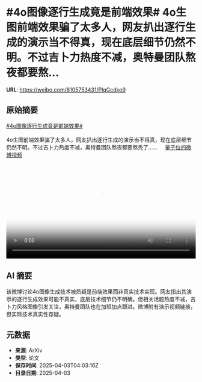 # #4o图像逐行生成竟是前端效果# 4o生图前端效果骗了太多人，网友扒出逐行生成的演示当不得真，现在底层细节仍然不明。不过吉卜力热度不减，奥特曼团队熬夜都要熬...

**URL**: https://weibo.com/6105753431/PlqGcdko9

## 原始摘要

<a href="https://m.weibo.cn/search?containerid=231522type%3D1%26t%3D10%26q%3D%234o%E5%9B%BE%E5%83%8F%E9%80%90%E8%A1%8C%E7%94%9F%E6%88%90%E7%AB%9F%E6%98%AF%E5%89%8D%E7%AB%AF%E6%95%88%E6%9E%9C%23&amp;extparam=%234o%E5%9B%BE%E5%83%8F%E9%80%90%E8%A1%8C%E7%94%9F%E6%88%90%E7%AB%9F%E6%98%AF%E5%89%8D%E7%AB%AF%E6%95%88%E6%9E%9C%23" data-hide=""><span class="surl-text">#4o图像逐行生成竟是前端效果#</span></a> <br><br>4o生图前端效果骗了太多人，网友扒出逐行生成的演示当不得真，现在底层细节仍然不明。不过吉卜力热度不减，奥特曼团队熬夜都要熬秃了…… <a href="https://video.weibo.com/show?fid=1034:5151049565274131" data-hide=""><span class="url-icon"><img style="width: 1rem;height: 1rem" src="https://h5.sinaimg.cn/upload/2015/09/25/3/timeline_card_small_video_default.png" referrerpolicy="no-referrer"></span><span class="surl-text">量子位的微博视频</span></a> <br clear="both"><div style="clear: both"></div><video controls="controls" poster="https://tvax4.sinaimg.cn/orj480/006Fd7o3ly1i02mzs6fekj30u01hcjtf.jpg" style="width: 100%"><source src="https://f.video.weibocdn.com/o0/q9I166Zdlx08na06TipG01041200cI6M0E010.mp4?label=mp4_720p&amp;template=720x1280.24.0&amp;ori=0&amp;ps=1CwnkDw1GXwCQx&amp;Expires=1743656554&amp;ssig=XHQdrVfCuQ&amp;KID=unistore,video"><source src="https://f.video.weibocdn.com/o0/wV5ROTh9lx08na06wMve010412007nci0E010.mp4?label=mp4_hd&amp;template=540x960.24.0&amp;ori=0&amp;ps=1CwnkDw1GXwCQx&amp;Expires=1743656554&amp;ssig=d35HQeACAU&amp;KID=unistore,video"><source src="https://f.video.weibocdn.com/o0/rmt8HwqUlx08na06XoZa010412004buP0E010.mp4?label=mp4_ld&amp;template=360x640.24.0&amp;ori=0&amp;ps=1CwnkDw1GXwCQx&amp;Expires=1743656554&amp;ssig=iZw4W9Iz4u&amp;KID=unistore,video"><p>视频无法显示，请前往<a href="https://video.weibo.com/show?fid=1034%3A5151049565274131" target="_blank" rel="noopener noreferrer">微博视频</a>观看。</p></video>

## AI 摘要

该微博讨论4o图像生成技术被质疑是前端效果而非真实技术实现。网友指出其演示的逐行生成效果可能不真实，底层技术细节仍不明确。但相关话题热度不减，吉卜力风格图像引发关注，奥特曼团队也在加班加点跟进。微博附有演示视频链接，但实际技术真实性存疑。

## 元数据

- **来源**: ArXiv
- **类型**: 论文
- **保存时间**: 2025-04-03T04:03:16Z
- **目录日期**: 2025-04-03
